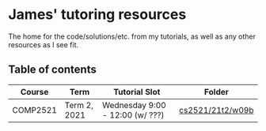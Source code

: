 # James' tutoring resources
The home for the code/solutions/etc. from my tutorials, as well as any other resources as I see fit.

## Table of contents
|Course|Term|Tutorial Slot|Folder|
|------|----|--------|------|
|COMP2521|Term 2, 2021|Wednesday 9:00 - 12:00 (w/ ???)|[cs2521/21t2/w09b](https://github.com/jedavidson/tutoring/tree/master/cs2521/21t2/w09b)|